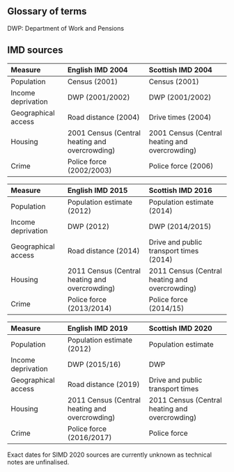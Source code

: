 
## Glossary of terms

DWP: Department of Work and Pensions


## IMD sources

| Measure     | English IMD 2004    | Scottish IMD 2004 |
| :------------- | :------------- |:------------- |
| Population       | Census (2001)      | Census (2001) |
| Income deprivation    | DWP (2001/2002) | DWP (2001/2002)  |
| Geographical access  | Road distance (2004)  | Drive times (2004)   |
| Housing | 2001 Census (Central heating and overcrowding) | 2001 Census (Central heating and overcrowding)|
| Crime   | Police force (2002/2003)  | Police force (2006)   |


| Measure     | English IMD 2015    | Scottish IMD 2016 |
| :------------- | :------------- |:------------- |
| Population       | Population estimate (2012)      | Population estimate (2014) |
| Income deprivation    | DWP (2012) | DWP (2014/2015)  |
| Geographical access  | Road distance (2014)  | Drive and public transport times (2014)   |
| Housing | 2011 Census (Central heating and overcrowding)  | 2011 Census (Central heating and overcrowding)|
| Crime   | Police force (2013/2014)  | Police force (2014/15)   |

| Measure     | English IMD 2019    | Scottish IMD 2020 |
| :------------- | :------------- |:------------- |
| Population       | Population estimate (2012)      | Population estimate |
| Income deprivation   | DWP (2015/16) | DWP  |
| Geographical access  | Road distance (2019)  | Drive and public transport times   |
| Housing | 2011 Census (Central heating and overcrowding) | 2011 Census (Central heating and overcrowding)|
| Crime   | Police force (2016/2017)  | Police force|

Exact dates for SIMD 2020 sources are currently unknown as technical notes are unfinalised.
